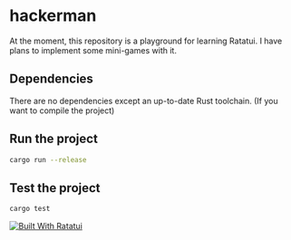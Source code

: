 # hackerman
At the moment, this repository is a playground for learning Ratatui.
I have plans to implement some mini-games with it.

## Dependencies
There are no dependencies except an up-to-date Rust toolchain.
(If you want to compile the project)

## Run the project
```bash
cargo run --release
```

## Test the project
```bash
cargo test
```

[![Built With Ratatui](https://ratatui.rs/built-with-ratatui/badge.svg)](https://ratatui.rs/)